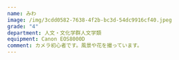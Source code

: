 ```yaml
---
name: みわ
image: /img/3cdd0582-7638-4f2b-bc3d-54dc9916cf40.jpeg
grade: "4"
department: 人文・文化学群人文学類
equipment: Canon EOS8000D
comment: カメラ初心者です。風景や花を撮っています。
---
```


